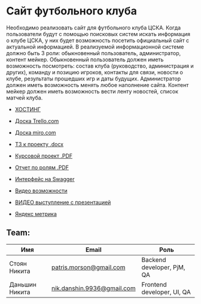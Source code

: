# Сайт футбольного клуба

Необходимо реализовать сайт для футбольного клуба ЦСКА. Когда пользователи будут с помощью поисковых систем искать информация о клубе ЦСКА, у них будет возможность посетить официальный сайт с актуальной информацией. В реализуемой информационной системе должно быть 3 роли: обыкновенный пользователь, администратор, контент мейкер. Обыкновенный пользователь должен иметь возможность посмотреть: состав клуба (руководство, администрация и других), команду и позицию игроков, контакты для связи, новости о клубе, результаты прошедших игр и даты будущих. Администратор должен иметь возможность менять любое наполнение сайта. Контент мейкер должен иметь возможность вести ленту новостей, список матчей клуба.

- [ХОСТИНГ](http://178.62.61.130:8081/)

- [Доска Trello.com](https://trello.com/b/kFPtIXOA/%D1%81%D0%BE%D0%B7%D0%B4%D0%B0%D0%BD%D0%B8%D0%B5-%D1%81%D0%B0%D0%B9%D1%82%D0%B0-%D1%84%D1%83%D1%82%D0%B1%D0%BE%D0%BB%D1%8C%D0%BD%D0%BE%D0%B3%D0%BE-%D0%BA%D0%BB%D1%83%D0%B1%D0%B0)

- [Доска miro.com](https://miro.com/app/board/o9J_kvUMc2g=/)

- [ТЗ к проекту .docx](https://github.com/nikdan36/projectTP/tree/write-T3/техническое_задание.docx)

- [Курсовой проект .PDF](https://github.com/nikdan36/projectTP/blob/master/%D0%BA%D1%83%D1%80%D1%81%D0%BE%D0%B2%D0%BE%D0%B9_%D0%BF%D1%80%D0%BE%D0%B5%D0%BA%D1%82.pdf)

- [Отчет по ролям .PDF](https://github.com/nikdan36/projectTP/blob/master/%D0%BE%D1%82%D1%87%D0%B5%D1%82_%D0%BF%D0%BE_%D1%80%D0%BE%D0%BB%D1%8F%D0%BC.pdf)

- [Интерфейс на Swagger](https://app.swaggerhub.com/apis/greek_patris/for_pt/1.0.0-oas3)

- [Видео возможности](https://drive.google.com/file/d/1iy8Y6LiDtCV4QTBnCpYApHE3VX11WU6J/view?usp=sharing)

- [ВИДЕО выступление с презентацией](https://drive.google.com/file/d/1vRYkoDWC-dIXxjYUt3wB7Lp7WgqRDd3f/view?usp=sharing)

- [Яндекс метрика](https://metrika.yandex.ru/dashboard?id=62202727)

## Team:
|Имя|Email|Роль|
|-----|-----|-----|
|Стоян Никита|patris.morson@gmail.com|Backend developer, PjM, QA|
|Даньшин Никита|nik.danshin.9936@gmail.com|Frontend developer, UI, QA|
